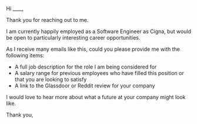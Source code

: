 Hi ____,

Thank you for reaching out to me.

I am currently happily employed as a Software Engineer as Cigna, but would be open to particularly interesting career opportunities.

As I receive many emails like this, could you please provide me with the following items:

* A full job description for the role I am being considered for
* A salary range for previous employees who have filled this position or that you are looking to satisfy
* A link to the Glassdoor or Reddit review for your company

I would love to hear more about what a future at your company might look like.

Thank you,
